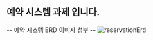 ## 예약 시스템 과제 입니다.

-- 예약 시스템 ERD 이미지 첨부 --
![reservationErd](https://github.com/M-subray/reservation/assets/144686741/854fd390-afb9-43bd-92c6-ae378c83b783)
